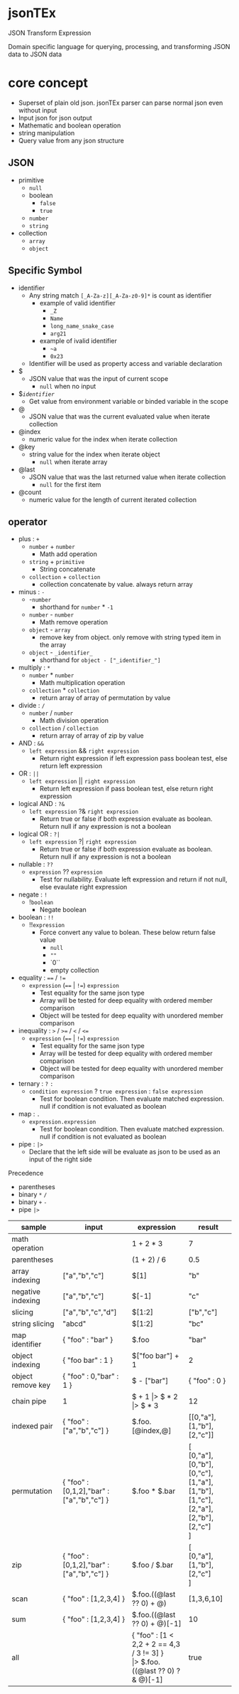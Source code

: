 # jsonTEx
JSON Transform Expression

Domain specific language for querying, processing, and transforming JSON data to JSON data

# core concept

- Superset of plain old json. jsonTEx parser can parse normal json even without input
- Input json for json output
- Mathematic and boolean operation
- string manipulation
- Query value from any json structure

## JSON
- primitive
  - `null`
  - boolean
    - `false`
    - `true`
  - `number`
  - `string`
- collection
  - `array`
  - `object`

## Specific Symbol
- identifier
  - Any string match <code>[_A-Za-z][_A-Za-z0-9]*</code> is count as identifier
    - example of valid identifier
      - `_Z`
      - `Name`
      - `long_name_snake_case`
      - `arg21`
    - example of ivalid identifier
      - `~a`
      - `0x23`
  - Identifier will be used as property access and variable declaration
- $
  - JSON value that was the input of current scope
    - `null` when no input
- $_`identifier`_
  - Get value from environment variable or binded variable in the scope
- @
  - JSON value that was the current evaluated value when iterate collection
- @index
  - numeric value for the index when iterate collection
- @key
  - string value for the index when iterate object
    - `null` when iterate array
- @last
  - JSON value that was the last returned value when iterate collection
    - `null` for the first item
- @count
  - numeric value for the length of current iterated collection

## operator
- plus : `+`
  - `number` + `number`
    - Math add operation
  - `string` + `primitive`
    - String concatenate
  - `collection` + `collection`
    - collection concatenate by value. always return array
- minus : `-`
  - -`number`
    - shorthand for `number` * `-1`
  - `number` - `number`
    - Math remove operation
  - `object` - `array`
    - remove key from object. only remove with string typed item in the array
  - `object` - `_identifier_`
    - shorthand for `object - ["_identifier_"]`
- multiply : `*`
  - `number` * `number`
    - Math multiplication operation
  - `collection` * `collection`
    - return array of array of permutation by value
- divide : `/`
  - `number` / `number`
    - Math division operation
  - `collection` / `collection`
    - return array of array of zip by value
- AND : `&&`
  - `left expression` && `right expression`
    - Return right expression if left expression pass boolean test, else return left expression
- OR : `||`
  - `left expression` || `right expression`
    - Return left expression if pass boolean test, else return right expression
- logical AND : `?&`
  - `left expression` ?& `right expression`
    - Return true or false if both expression evaluate as boolean. Return null if any expression is not a boolean
- logical OR : `?|`
  - `left expression` ?| `right expression`
    - Return true or false if both expression evaluate as boolean. Return null if any expression is not a boolean
- nullable : `??`
  - `expression` ?? `expression`
    - Test for nullability. Evaluate left expression and return if not null, else evaulate right expression
- negate : `!`
  - !`boolean`
    - Negate boolean
- boolean : `!!`
  - !!`expression`
    - Force convert any value to bolean. These below return false value
      - `null`
      - `""`
      - `0``
      - empty collection
- equality : `==` / `!=`
  - `expression` (`==` | `!=`) `expression`
    - Test equality for the same json type
    - Array will be tested for deep equality with ordered member comparison
    - Object will be tested for deep equality with unordered member comparison
- inequality : `>` / `>=` / `<` / `<=`
  - `expression` (`==` | `!=`) `expression`
    - Test equality for the same json type
    - Array will be tested for deep equality with ordered member comparison
    - Object will be tested for deep equality with unordered member comparison
- ternary : `?` `:`
  - `condition expression` ? `true expression` : `false expression`
    - Test for boolean condition. Then evaluate matched expression. null if condition is not evaluated as boolean
- map : `.`
  - `expression.expression`
    - Test for boolean condition. Then evaluate matched expression. null if condition is not evaluated as boolean
- pipe : `|>`
  - Declare that the left side will be evaluate as json to be used as an input of the right side

Precedence
- parentheses
- binary `*` `/`
- binary `+` `-`
- pipe `|>`

| sample |input|expression|result|
|--------|-----|----------|------|
| math operation | | 1 + 2 * 3 | 7 |
| parentheses | | (1 + 2) / 6 | 0.5 |
| array indexing | ["a","b","c"] | $[1] | "b" |
| negative indexing | ["a","b","c"] | $[-1] | "c" |
| slicing | ["a","b","c","d"] | $[1:2] | ["b","c"] |
| string slicing | "abcd" | $[1:2] | "bc" |
| map identifier | { "foo" : "bar" } | $.foo | "bar" |
| object indexing | { "foo bar" : 1 } | $["foo bar"] + 1 | 2 |
| object remove key | { "foo" : 0,"bar" : 1 } | $ - ["bar"] | { "foo" : 0 } |
| chain pipe | 1 | $ + 1 \|> $ * 2 \|> $ * 3 | 12 |
| indexed pair | { "foo" : ["a","b","c"] } | $.foo.[@index,@] | [[0,"a"],[1,"b"],[2,"c"]] |
| permutation | { "foo" : [0,1,2],"bar" : ["a","b","c"] } | $.foo * $.bar | [<br>[0,"a"],[0,"b"],[0,"c"],<br>[1,"a"],[1,"b"],[1,"c"],<br>[2,"a"],[2,"b"],[2,"c"]<br>] |
| zip | { "foo" : [0,1,2],"bar" : ["a","b","c"] } | $.foo / $.bar | [<br>[0,"a"],[1,"b"],[2,"c"]<br>] |
| scan | { "foo" : [1,2,3,4] } | $.foo.((@last ?? 0) + @) | [1,3,6,10] |
| sum | { "foo" : [1,2,3,4] } | $.foo.((@last ?? 0) + @)[-1] | 10 |
| all |  | { "foo" : [1 < 2,2 + 2 == 4,3 / 3 != 3] }<br>\|> $.foo.((@last ?? 0) ?& @)[-1] | true |
